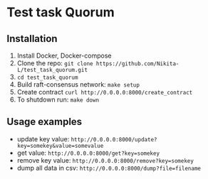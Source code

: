 # Test task Quorum  

## Installation  

1. Install Docker, Docker-compose  
2. Clone the repo: `git clone https://github.com/Nikita-L/test_task_quorum.git`  
3. `cd test_task_quorum`  
4. Build raft-consensus network: `make setup`  
5. Create contract `curl http://0.0.0.0:8000/create_contract`
6. To shutdown run: `make down`  

## Usage examples  

- update key value: `http://0.0.0.0:8000/update?key=somekey&value=somevalue`  
- get value: `http://0.0.0.0:8000/get?key=somekey`  
- remove key value: `http://0.0.0.0:8000/remove?key=somekey`  
- dump all data in csv: `http://0.0.0.0:8000/dump?file=filename`  
